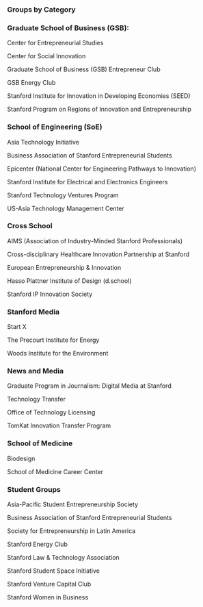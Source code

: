 ### Groups by Category


### Graduate School of Business (GSB):

Center for Entrepreneurial Studies

Center for Social Innovation

Graduate School of Business (GSB) Entrepreneur Club

GSB Energy Club

Stanford Institute for Innovation in Developing Economies (SEED)

Stanford Program on Regions of Innovation and Entrepreneurship


### School of Engineering (SoE)

Asia Technology Initiative

Business Association of Stanford Entrepreneurial Students

Epicenter (National Center for Engineering Pathways to Innovation)

Stanford Institute for Electrical and Electronics Engineers

Stanford Technology Ventures Program

US-Asia Technology Management Center


### Cross School

AIMS (Association of Industry-Minded Stanford Professionals)

Cross-disciplinary Healthcare Innovation Partnership at Stanford

European Entrepreneurship & Innovation

Hasso Plattner Institute of Design (d.school)

Stanford IP Innovation Society


### Stanford Media

Start X

The Precourt Institute for Energy

Woods Institute for the Environment


### News and Media

Graduate Program in Journalism: Digital Media at Stanford

Technology Transfer

Office of Technology Licensing

TomKat Innovation Transfer Program

### School of Medicine

Biodesign

School of Medicine Career Center


### Student Groups

Asia-Pacific Student Entrepreneurship Society

Business Association of Stanford Entrepreneurial Students

Society for Entrepreneurship in Latin America

Stanford Energy Club

Stanford Law & Technology Association

Stanford Student Space Initiative

Stanford Venture Capital Club

Stanford Women in Business
